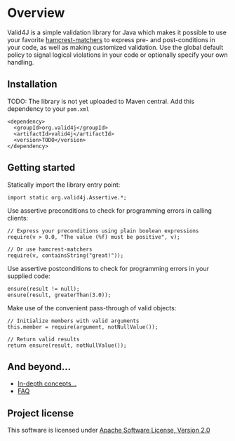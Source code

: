 Overview
========

Valid4J is a simple validation library for Java which makes it possible to use your 
favorite [hamcrest-matchers](http://hamcrest.org/JavaHamcrest/) to express pre- and post-conditions 
in your code, as well as making customized validation. Use the global default policy to signal logical 
violations in your code or optionally specify your own handling.

Installation
------------

TODO: The library is not yet uploaded to Maven central.
Add this dependency to your `pom.xml`
  
    <dependency>
      <groupId>org.valid4j</groupId>
      <artifactId>valid4j</artifactId>
      <version>TODO</version>
    </dependency>

Getting started
---------------

Statically import the library entry point:


    import static org.valid4j.Assertive.*;


Use assertive preconditions to check for programming errors in calling clients:

    // Express your preconditions using plain boolean expressions
    require(v > 0.0, "The value (%f) must be positive", v);
    
    // Or use hamcrest-matchers
    require(v, containsString("great!"));
    
Use assertive postconditions to check for programming errors in your supplied code:

    ensure(result != null);
    ensure(result, greaterThan(3.0));
    
Make use of the convenient pass-through of valid objects:

    // Initialize members with valid arguments
    this.member = require(argument, notNullValue());

    // Return valid results
    return ensure(result, notNullValue());

And beyond...
-------------

  * [In-depth concepts...](./concepts.html)
  * [FAQ](./faq.html)

Project license
---------------

  This software is licensed under [Apache Software License, Version 2.0](http://www.apache.org/licenses/LICENSE-2.0.txt)
